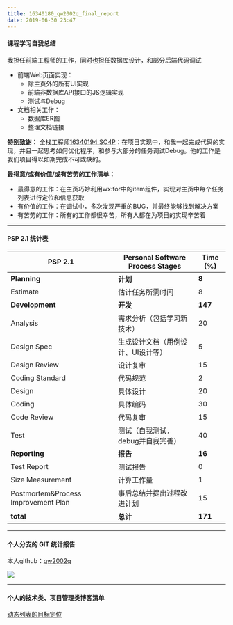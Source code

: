```yaml
---
title: 16340180_qw2002q_final_report
date: 2019-06-30 23:47
---
```


#### 课程学习自我总结

我担任前端工程师的工作，同时也担任数据库设计，和部分后端代码调试

* 前端Web页面实现：
  * 除主页外的所有UI实现
  * 前端非数据库API接口的JS逻辑实现
  * 测试与Debug
* 文档相关工作：
  * 数据库ER图
  * 整理文档链接

**特别致谢：**
全栈工程师[16340194 SO4P](https://github.com/SO4P)：在项目实现中，和我一起完成代码的实现，并且一起思考如何优化程序，和参与大部分的任务调试Debug。他的工作是我们项目得以如期完成不可或缺的。


**最得意/或有价值/或有苦劳的工作清单：**

* 最得意的工作：在主页巧妙利用wx:for中的item组件，实现对主页中每个任务列表进行定位和信息获取
* 有价值的工作：在调试中，多次发现严重的BUG，并最终能够找到解决方案
* 有苦劳的工作：所有的工作都很幸苦，所有人都在为项目的实现辛苦着

---

#### PSP 2.1 统计表

| **PSP 2.1**                         | **Personal Software Process Stages** | **Time (%)** |
| ----------------------------------- | ------------------------------------ | ------------ |
| **Planning**                        | **计划**                             | **8**        |
| Estimate                            | 估计任务所需时间                     | 8            |
| **Development**                     | **开发**                             | **147**      |
| Analysis                            | 需求分析（包括学习新技术）           | 20           |
| Design Spec                         | 生成设计文档（用例设计、UI设计等）   | 5            |
| Design Review                       | 设计复审                             | 15            |
| Coding Standard                     | 代码规范                             | 2            |
| Design                              | 具体设计                             | 20            |
| Coding                              | 具体编码                             | 30           |
| Code Review                         | 代码复审                             | 15           |
| Test                                | 测试（自我测试，debug并自我完善）    | 40           |
| **Reporting**                       | **报告**                             | **16**        |
| Test Report                         | 测试报告                             | 0            |
| Size Measurement                    | 计算工作量                           | 1            |
| Postmortem&Process Improvement Plan | 事后总结并提出过程改进计划           | 15            |
| **total**                           | **总计**                             | **171**      |

---

#### 个人分支的 GIT 统计报告

本人github：[qw2002q](<https://github.com/qw2002q>)

![]("https://github.com/the-earn-money-system/Document/blob/master/docs/report/img/Contribute.PNG")

---

#### 个人的技术类、项目管理类博客清单
[动态列表的目标定位]("https://github.com/the-earn-money-system/Document/blob/master/docs/report/动态列表的目标定位.md")

